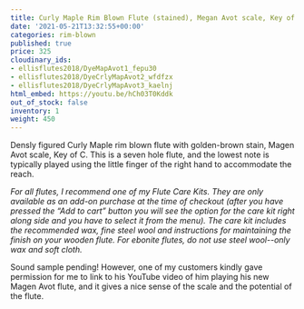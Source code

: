 ```yaml
---
title: Curly Maple Rim Blown Flute (stained), Megan Avot scale, Key of C
date: '2021-05-21T13:32:55+00:00'
categories: rim-blown
published: true
price: 325
cloudinary_ids:
- ellisflutes2018/DyeMapAvot1_fepu30
- ellisflutes2018/DyeCrlyMapAvot2_wfdfzx
- ellisflutes2018/DyeCrlyMapAvot3_kaelnj
html_embed: https://youtu.be/hCh03T0Kddk
out_of_stock: false
inventory: 1
weight: 450
---
```


Densly figured Curly Maple rim blown flute with golden-brown stain, Magen Avot scale, Key of C.  This is a seven hole flute, and the lowest note is typically played using the little finger of the right hand to accommodate the reach.

*For all flutes, I recommend one of my Flute Care Kits.  They are only available as an add-on purchase at the time of checkout (after you have pressed the “Add to cart” button you will see the option for the care kit right along side and you have to select it from the menu). The care kit includes the recommended wax, fine steel wool and instructions for maintaining the finish on your wooden flute.  For ebonite flutes, do not use steel wool--only wax and soft cloth.*

Sound sample pending!  However, one of my customers kindly gave permission for me to link to his YouTube video of him playing his new Magen Avot flute, and it gives a nice sense of the scale and the potential of the flute.